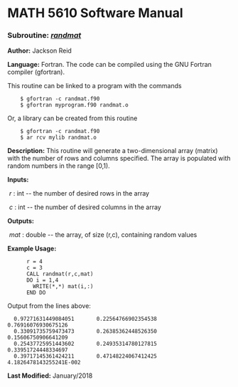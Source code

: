 # MATH 5610 Software Manual

### Subroutine: [_randmat_](../randmat.f90)

**Author:** Jackson Reid

**Language:** Fortran. The code can be compiled using the GNU Fortran compiler (gfortran).

This routine can be linked to a program with the commands
```
    $ gfortran -c randmat.f90
    $ gfortran myprogram.f90 randmat.o
```

Or, a library can be created from this routine

```
    $ gfortran -c randmat.f90
    $ ar rcv mylib randmat.o
```

**Description:** This routine will generate a two-dimensional array (matrix) with the number of rows and columns specified. The array is populated with random numbers in the range [0,1).

**Inputs:** 

​	_r_ : int -- the number of desired rows in the array

​	_c_ : int -- the number of desired columns in the array

**Outputs:** 

​	_mat_ : double -- the array, of size (r,c), containing random values

**Example Usage:** 

```
      r = 4
      c = 3
      CALL randmat(r,c,mat)
      DO i = 1,4
      	WRITE(*,*) mat(i,:)
	  END DO
```
Output from the lines above:
```
  0.97271631449084051       0.22564766902354538       0.76916076930675126     
  0.33091735759473473       0.26385362448526350       0.15606750906641209     
  0.25437725951443602       0.24935314780127815       0.33951724448334697     
  0.39717145361424211       0.47148224067412425       4.1826478143255241E-002
```
**Last Modified:** January/2018